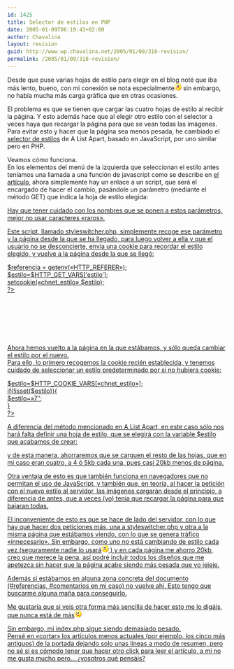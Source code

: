 ```yaml
---
id: 1425
title: Selector de estilos en PHP
date: 2005-01-09T06:19:43+02:00
author: Chavalina
layout: revision
guid: http://www.wp.chavalina.net/2005/01/09/318-revision/
permalink: /2005/01/09/318-revision/
---
```

Desde que puse varias hojas de estilo para elegir en el blog noté que iba más lento, bueno, con mi conexión se nota especialmente![emo](/imagenes/emoticonos/triste.gif) sin embargo, no había mucha más carga gráfica que en otras ocasiones.

El problema es que se tienen que cargar las cuatro hojas de estilo al recibir la página. Y esto además hace que al elegir otro estilo con el selector a veces haya que recargar la página para que se vean todas las imágenes. Para evitar esto y hacer que la página sea menos pesada, he cambiado el <a href="http://www.alistapart.com/articles/alternate/" target="_blank">selector de estilos</a> de A List Apart, basado en JavaScript, por uno similar pero en PHP.

Veamos cómo funciona.  
En los elementos del menú de la izquierda que seleccionan el estilo antes teníamos una llamada a una función de javascript como se describe en <a href="http://www.alistapart.com/articles/alternate/" target="_blank">el artículo</a>, ahora simplemente hay un enlace a un script, que será el encargado de hacer el cambio, pasándole un parámetro (mediante el método GET) que indica la hoja de estilo elegida: 

<div class="codigo">
  <a href="styleswitcher.php?estilo=4-7" title="estilo 4.7">
</div>

Hay que tener cuidado con los nombres que se ponen a estos parámetros, mejor no usar caracteres «raros».

Este script, llamado styleswitcher.php, simplemente recoge ese parámetro y la página desde la que se ha llegado, para luego volver a ella y que el usuario no se desconcierte, envía una cookie para recordar el estilo elegido, y vuelve a la página desde la que se llegó:

<div class="codigo">
  <?<br /> $referencia = getenv(«HTTP_REFERER»);<br /> $estilo=$HTTP_GET_VARS[&prime;estilo&prime;];<br /> setcookie(«chnet_estilo»,$estilo);<br /> ?><br /> <html><br /> <head><br /> <title>modificando estilo</title> <br /> </head><br /> <body onLoad = "parent.location = &prime;<? echo $referencia; ?>&prime;"><br /> </body><br /> </html>
</div>

Ahora hemos vuelto a la página en la que estábamos, y sólo queda cambiar el estilo por el nuevo.  
Para ello, lo primero recogemos la cookie recién establecida, y tenemos cuidado de seleccionar un estilo predeterminado por si no hubiera cookie:

<div class="codigo">
  <?<br /> $estilo=$HTTP_COOKIE_VARS[«chnet_estilo»];<br /> if(!isset($estilo)){<br /> $estilo=»7&#8243;;<br /> }<br /> ?>
</div>

A diferencia del método mencionado en A List Apart, en este caso sólo nos hará falta definir una hoja de estilo, que se elegirá con la variable $estilo que acabamos de crear:

<div class="codigo">
  <link rel="stylesheet" href="<? echo $estilo; ?>.css" type="text/css" />
</div>

y de esta manera, ahorraremos que se carguen el resto de las hojas, que en mi caso eran cuatro, a 4 ó 5kb cada una, pues casi 20kb menos de página.

Otra ventaja de esto es que también funciona en navegadores que no permitan el uso de JavaScript, y también que, en teoría, al hacer la petición con el nuevo estilo al servidor, las imágenes cargarán desde el principio, a diferencia de antes, que a veces (yo) tenía que recargar la página para que bajaran todas.

El inconveniente de esto es que se hace de lado del servidor, con lo que hay que hacer dos peticiones más, una a styleswitcher.php y otra a la misma página que estábamos viendo, con lo que se genera tráfico «innecesario». Sin embargo, como uno no está cambiando de estilo cada vez (seguramente nadie lo usará![emo](/imagenes/emoticonos/triste.gif) ) y en cada página me ahorro 20kb, creo que merece la pena, así podré incluir todos los diseños que me apetezca sin hacer que la página acabe siendo más pesada que yo jejeje.

Además si estábamos en alguna zona concreta del documento (#referencias, #comentarios en mi caso) no vuelve ahí. Esto tengo que buscarme alguna maña para conseguirlo.

Me gustaría que si veis otra forma más sencilla de hacer esto me lo digáis, que nunca está de más![emo](/imagenes/emoticonos/guino.gif) 

Sin embargo, mi index.php sigue siendo demasiado pesado.  
Pensé en «cortar» los artículos menos actuales (por ejemplo, los cinco más antiguos) de la portada dejando solo unas líneas a modo de resumen, pero no sé si es cómodo tener que hacer otro click para leer el artículo, a mi no me gusta mucho pero… ¿vosotros qué pensáis?